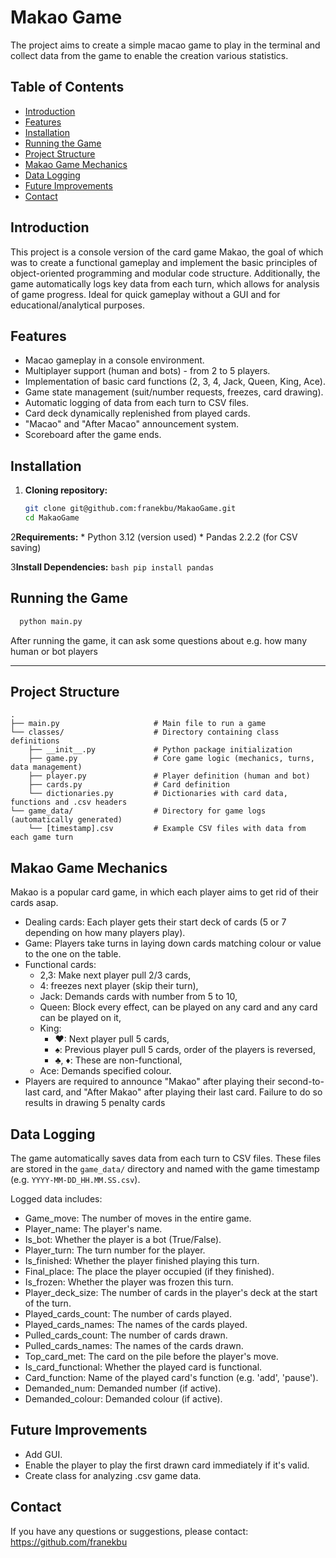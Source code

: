 # Makao Game
The project aims to create a simple macao game to play in the terminal 
and collect data from the game to enable the creation various statistics.

## Table of Contents
- [Introduction](#introduction)
- [Features](#features)
- [Installation](#installation)
- [Running the Game](#running-the-game)
- [Project Structure](#project-structure)
- [Makao Game Mechanics](#makao-game-mechanics)
- [Data Logging](#data-logging)
- [Future Improvements](#future-improvements)
- [Contact](#contact)

## Introduction
This project is a console version of the card game Makao, the goal of which was to create a functional gameplay 
and implement the basic principles of object-oriented programming and modular code structure. 
Additionally, the game automatically logs key data from each turn, which allows for analysis of game progress. 
Ideal for quick gameplay without a GUI and for educational/analytical purposes.

## Features
* Macao gameplay in a console environment.
* Multiplayer support (human and bots) - from 2 to 5 players.
* Implementation of basic card functions (2, 3, 4, Jack, Queen, King, Ace).
* Game state management (suit/number requests, freezes, card drawing).
* Automatic logging of data from each turn to CSV files.
* Card deck dynamically replenished from played cards.
* "Macao" and "After Macao" announcement system.
* Scoreboard after the game ends.

## Installation
1.  **Cloning repository:**
    ```bash
    git clone git@github.com:franekbu/MakaoGame.git
    cd MakaoGame
    ```

2**Requirements:**
    * Python 3.12 (version used)
    * Pandas 2.2.2 (for CSV saving)

3**Install Dependencies:**
    ```bash
    pip install pandas
    ```

## Running the Game

```bash
  python main.py
```
After running the game, it can ask some questions about e.g. how many human or bot players

---

## Project Structure
```
.
├── main.py                     # Main file to run a game
└── classes/                    # Directory containing class definitions
    ├── __init__.py             # Python package initialization
    ├── game.py                 # Core game logic (mechanics, turns, data management)
    ├── player.py               # Player definition (human and bot)
    ├── cards.py                # Card definition
    └── dictionaries.py         # Dictionaries with card data, functions and .csv headers
└── game_data/                  # Directory for game logs (automatically generated)
    └── [timestamp].csv         # Example CSV files with data from each game turn
```

## Makao Game Mechanics
Makao is a popular card game, in which each player aims to get rid of their cards asap.
* Dealing cards: Each player gets their start deck of cards (5 or 7 depending on how many players play).
* Game: Players take turns in laying down cards matching colour or value to the one on the table. 
* Functional cards:
    * 2,3: Make next player pull 2/3 cards, 
    * 4: freezes next player (skip their turn),
    * Jack: Demands cards with number from 5 to 10,
    * Queen: Block every effect, can be played on any card and any card can be played on it,
    * King:
      * ♥: Next player pull 5 cards,
      * ♠: Previous player pull 5 cards, order of the players is reversed,
      * ♣, ♦: These are non-functional,
    * Ace: Demands specified colour.
* Players are required to announce "Makao" after playing their second-to-last card, 
and "After Makao" after playing their last card. Failure to do so results in drawing 5 penalty cards

## Data Logging

The game automatically saves data from each turn to CSV files. 
These files are stored in the `game_data/` directory and named with the game timestamp (e.g. `YYYY-MM-DD_HH.MM.SS.csv`).

Logged data includes:
* Game_move: The number of moves in the entire game.
* Player_name: The player's name.
* Is_bot: Whether the player is a bot (True/False).
* Player_turn: The turn number for the player.
* Is_finished: Whether the player finished playing this turn.
* Final_place: The place the player occupied (if they finished).
* Is_frozen: Whether the player was frozen this turn.
* Player_deck_size: The number of cards in the player's deck at the start of the turn.
* Played_cards_count: The number of cards played.
* Played_cards_names: The names of the cards played.
* Pulled_cards_count: The number of cards drawn.
* Pulled_cards_names: The names of the cards drawn.
* Top_card_met: The card on the pile before the player's move.
* Is_card_functional: Whether the played card is functional.
* Card_function: Name of the played card's function (e.g. 'add', 'pause').
* Demanded_num: Demanded number (if active).
* Demanded_colour: Demanded colour (if active).

## Future Improvements

* Add GUI.
* Enable the player to play the first drawn card immediately if it's valid.
* Create class for analyzing .csv game data.


## Contact
If you have any questions or suggestions, please contact: https://github.com/franekbu